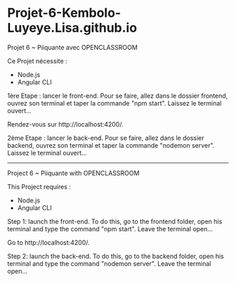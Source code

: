 # Projet-6-Kembolo-Luyeye.Lisa.github.io

Projet 6 ~ Piiquante
avec OPENCLASSROOM

Ce Projet nécessite :
- Node.js
- Angular CLI

1ère Etape : lancer le front-end. 
Pour se faire, allez dans le dossier frontend, ouvrez son terminal et taper la commande "npm start".
Laissez le terminal ouvert...

Rendez-vous sur http://localhost:4200/.

2ème Etape : lancer le back-end.
Pour se faire, allez dans le dossier backend, ouvrez son terminal et taper la commande "nodemon server".
Laissez le terminal ouvert...

-----------------------------------------------------------------------------------------------------------

Project 6 ~ Piiquante
with OPENCLASSROOM

This Project requires :
- Node.js
- Angular CLI

Step 1: launch the front-end.
To do this, go to the frontend folder, open his terminal and type the command "npm start".
Leave the terminal open...

Go to http://localhost:4200/.

Step 2: launch the back-end.
To do this, go to the backend folder, open his terminal and type the command "nodemon server".
Leave the terminal open...
